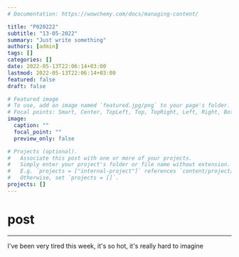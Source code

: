 ```yaml
---
# Documentation: https://wowchemy.com/docs/managing-content/

title: "P020222"
subtitle: "13-05-2022"
summary: "Just write something"
authors: [admin]
tags: []
categories: []
date: 2022-05-13T22:06:14+03:00
lastmod: 2022-05-13T22:06:14+03:00
featured: false
draft: false

# Featured image
# To use, add an image named `featured.jpg/png` to your page's folder.
# Focal points: Smart, Center, TopLeft, Top, TopRight, Left, Right, BottomLeft, Bottom, BottomRight.
image:
  caption: ""
  focal_point: ""
  preview_only: false

# Projects (optional).
#   Associate this post with one or more of your projects.
#   Simply enter your project's folder or file name without extension.
#   E.g. `projects = ["internal-project"]` references `content/project/deep-learning/index.md`.
#   Otherwise, set `projects = []`.
projects: []
---
```


# post
<hr>
I've been very tired this week, it's so hot, it's really hard to imagine
